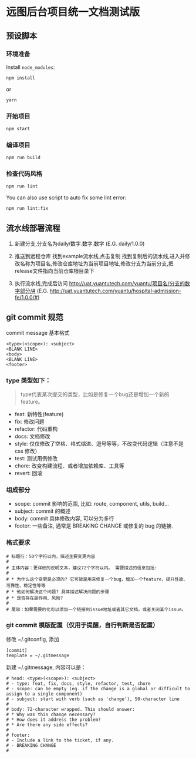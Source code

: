 # 远图后台项目统一文档测试版


## 预设脚本

### 环境准备

Install `node_modules`:

```bash
npm install
```

or

```bash
yarn
```

### 开始项目

```bash
npm start
```

### 编译项目

```bash
npm run build
```

### 检查代码风格

```bash
npm run lint
```

You can also use script to auto fix some lint error:

```bash
npm run lint:fix
```





## 流水线部署流程



1. 新建分支,分支名为daily/数字.数字.数字 (E.G. daily/1.0.0)

2. 推送到远程仓库 找到example流水线,点击复制 找到复制后的流水线,进入并修改名称为项目名,修改仓库地址为当前项目地址,修改分支为当前分支,把release文件指向当前仓库根目录下

3. 执行流水线,完成后访问 http://uat.yuantutech.com/yuantu/项目名/分支的数字部分/#  (E.G. http://uat.yuantutech.com/yuantu/hospital-admission-fe/1.0.0/#)


## git commit 规范

commit message 基本格式

```
<type>(<scope>): <subject>
<BLANK LINE>
<body>
<BLANK LINE>
<footer>
```

### type 类型如下：
>type代表某次提交的类型，比如是修复一个bug还是增加一个新的feature。

- feat: 新特性(feature)
- fix: 修改问题
- refactor: 代码重构
- docs: 文档修改
- style: 仅仅修改了空格、格式缩进、逗号等等，不改变代码逻辑（注意不是 css 修改）
- test: 测试用例修改
- chore: 改变构建流程、或者增加依赖库、工具等
- revert: 回滚

### 组成部分

- scope: commit 影响的范围, 比如: route, component, utils, build...
- subject: commit 的概述
- body: commit 具体修改内容, 可以分为多行
- footer: 一些备注, 通常是 BREAKING CHANGE 或修复的 bug 的链接.


### 格式要求
```
# 标题行：50个字符以内，描述主要变更内容
#
# 主体内容：更详细的说明文本，建议72个字符以内。 需要描述的信息包括:
#
# * 为什么这个变更是必须的? 它可能是用来修复一个bug，增加一个feature，提升性能、可靠性、稳定性等等
# * 他如何解决这个问题? 具体描述解决问题的步骤
# * 是否存在副作用、风险?
#
# 尾部：如果需要的化可以添加一个链接到issue地址或者其它文档，或者关闭某个issue。
```

### git commit 模版配置（仅用于提醒，自行判断是否配置）
修改 ~/.gitconfig, 添加
```
[commit]
template = ~/.gitmessage
```
新建 ~/.gitmessage, 内容可以是：
```
# head: <type>(<scope>): <subject>
# - type: feat, fix, docs, style, refactor, test, chore
# - scope: can be empty (eg. if the change is a global or difficult to assign to a single component)
# - subject: start with verb (such as 'change'), 50-character line
#
# body: 72-character wrapped. This should answer:
# * Why was this change necessary?
# * How does it address the problem?
# * Are there any side effects?
#
# footer:
# - Include a link to the ticket, if any.
# - BREAKING CHANGE
#
```

